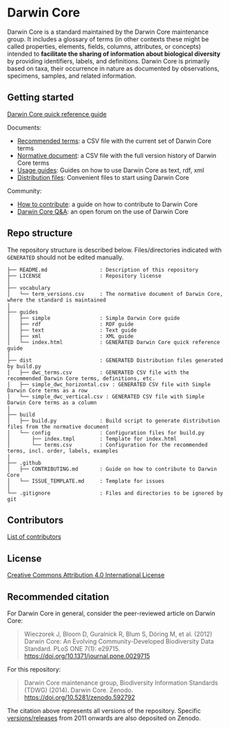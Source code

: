 # Darwin Core

Darwin Core is a standard maintained by the Darwin Core maintenance group. It includes a glossary of terms (in other contexts these might be called properties, elements, fields, columns, attributes, or concepts) intended to **facilitate the sharing of information about biological diversity** by providing identifiers, labels, and definitions. Darwin Core is primarily based on taxa, their occurrence in nature as documented by observations, specimens, samples, and related information.

## Getting started

[Darwin Core quick reference guide](http://rs.tdwg.org/dwc/terms/index.html)

Documents:

* [Recommended terms](dist/recommended_terms.csv): a CSV file with the current set of Darwin Core terms
* [Normative document](vocabulary/term_versions.csv): a CSV file with the full version history of Darwin Core terms
* [Usage guides](guides/): Guides on how to use Darwin Core as text, rdf, xml
* [Distribution files](dist/): Convenient files to start using Darwin Core

Community:

* [How to contribute](.github/CONTRIBUTING.md): a guide on how to contribute to Darwin Core
* [Darwin Core Q&A](https://github.com/tdwg/dwc-qa): an open forum on the use of Darwin Core

## Repo structure

The repository structure is described below. Files/directories indicated with `GENERATED` should not be edited manually.

```
├── README.md                 : Description of this repository
├── LICENSE                   : Repository license
│
├── vocabulary
│   └── term_versions.csv     : The normative document of Darwin Core, where the standard is maintained
│
├── guides
│   ├── simple                : Simple Darwin Core guide
│   ├── rdf                   : RDF guide
│   ├── text                  : Text guide
│   ├── xml                   : XML guide
│   └── index.html            : GENERATED Darwin Core quick reference guide
│
├── dist                      : GENERATED Distribution files generated by build.py
│   ├── dwc_terms.csv         : GENERATED CSV file with the recommended Darwin Core terms, definitions, etc.
│   ├── simple_dwc_horizontal.csv : GENERATED CSV file with Simple Darwin Core terms as a row
│   └── simple_dwc_vertical.csv : GENERATED CSV file with Simple Darwin Core terms as a column
│
├── build
│   ├── build.py              : Build script to generate distribution files from the normative document
│   └── config                : Configuration files for build.py
│       ├── index.tmpl        : Template for index.html
│       └── terms.csv         : Configuration for the recommended terms, incl. order, labels, examples
│
├── .github
│   ├── CONTRIBUTING.md       : Guide on how to contribute to Darwin Core
│   └── ISSUE_TEMPLATE.md     : Template for issues
│
└── .gitignore                : Files and directories to be ignored by git
```

## Contributors

[List of contributors](https://github.com/tdwg/dwc/contributors)

## License

[Creative Commons Attribution 4.0 International License](http://creativecommons.org/licenses/by/4.0/)

## Recommended citation

For Darwin Core in general, consider the peer-reviewed article on Darwin Core:

> Wieczorek J, Bloom D, Guralnick R, Blum S, Döring M, et al. (2012) Darwin Core: An Evolving Community-Developed Biodiversity Data Standard. PLoS ONE 7(1): e29715. https://doi.org/10.1371/journal.pone.0029715

For this repository:

> Darwin Core maintenance group, Biodiversity Information Standards (TDWG) (2014). Darwin Core. Zenodo. https://doi.org/10.5281/zenodo.592792

The citation above represents all versions of the repository. Specific [versions/releases](https://github.com/tdwg/dwc/releases) from 2011 onwards are also deposited on Zenodo.
